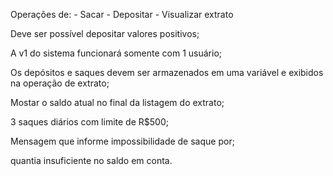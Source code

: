 Operações de:
    - Sacar
    - Depositar
    - Visualizar extrato

Deve ser possível depositar valores positivos;

A v1 do sistema funcionará somente com 1 usuário;
 
Os depósitos  e saques devem ser armazenados em uma variável e exibidos na operação de extrato;

Mostar o saldo atual no final da listagem do extrato;

3 saques diários com limite de R$500;

Mensagem que informe impossibilidade de saque por;

quantia insuficiente no saldo em conta.
